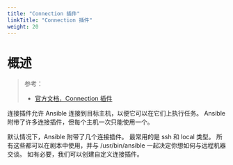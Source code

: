 ```yaml
---
title: "Connection 插件"
linkTitle: "Connection 插件"
weight: 20
---
```


# 概述

> 参考：
> 
> - [官方文档，Connection 插件](https://docs.ansible.com/ansible/latest/plugins/connection.html)

连接插件允许 Ansible 连接到目标主机，以便它可以在它们上执行任务。 Ansible 附带了许多连接插件，但每个主机一次只能使用一个。

默认情况下，Ansible 附带了几个连接插件。 最常用的是 ssh 和 local 类型。 所有这些都可以在剧本中使用，并与 /usr/bin/ansible 一起决定你想如何与远程机器交谈。 如有必要，我们可以创建自定义连接插件。
